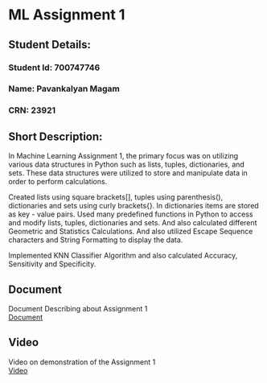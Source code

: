 # ML Assignment 1
## Student Details:
### Student Id: 700747746
### Name: Pavankalyan Magam
### CRN: 23921


## Short Description: 
In Machine Learning Assignment 1, the primary focus was on utilizing various data structures in Python such as lists, tuples, dictionaries, and sets. These data structures were utilized to store and manipulate data in order to perform calculations.  

Created lists using square brackets[], tuples using parenthesis(), dictionaries and sets using curly brackets{}. In dictionaries items are stored as key - value pairs. Used many predefined functions in Python to access and modify lists, tuples, dictionaries and sets. And also calculated different Geometric and Statistics Calculations. And also utilized Escape Sequence characters and String Formatting to display the data.  

Implemented KNN Classifier Algorithm and also calculated Accuracy, Sensitivity and Specificity.


## Document
Document Describing about Assignment 1  
[Document](https://docs.google.com/document/d/1g33Az3oROcXN2gybnite6gLC6xUVTmvX/edit?usp=share_link&ouid=116297738906248482727&rtpof=true&sd=true)

## Video
Video on demonstration of the Assignment 1  
[Video](https://drive.google.com/file/d/19ligTVzKIt-LszJCbC_FH4CGNoVo8iF_/view?usp=share_link)
